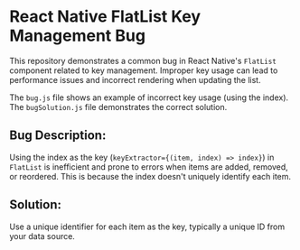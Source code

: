 # React Native FlatList Key Management Bug

This repository demonstrates a common bug in React Native's `FlatList` component related to key management.  Improper key usage can lead to performance issues and incorrect rendering when updating the list.

The `bug.js` file shows an example of incorrect key usage (using the index). The `bugSolution.js` file demonstrates the correct solution. 

## Bug Description:
Using the index as the key (`keyExtractor={(item, index) => index}`) in `FlatList` is inefficient and prone to errors when items are added, removed, or reordered. This is because the index doesn't uniquely identify each item.

## Solution:
Use a unique identifier for each item as the key, typically a unique ID from your data source.